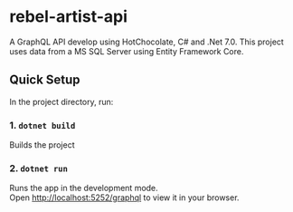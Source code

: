 # rebel-artist-api
A GraphQL API develop using HotChocolate, C# and .Net 7.0.
This project uses data from a MS SQL Server using Entity Framework Core.

## Quick Setup

In the project directory,  run:

### 1. `dotnet build`
Builds the project

### 2. `dotnet run`
Runs the app in the development mode.\
Open [http://localhost:5252/graphql](http://localhost:5252/graphql) to view it in your browser.

